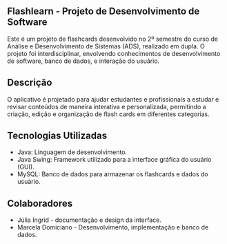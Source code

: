 ## Flashlearn - Projeto de Desenvolvimento de Software

Este é um projeto de flashcards desenvolvido no 2º semestre do curso de Análise e Desenvolvimento de Sistemas (ADS), realizado em dupla. 
O projeto foi interdisciplinar, envolvendo conhecimentos de desenvolvimento de software, banco de dados, e interação do usuário.

## Descrição

O aplicativo é projetado para ajudar estudantes e profissionais a estudar e revisar conteúdos de maneira interativa e personalizada, 
permitindo a criação, edição e organização de flash cards em diferentes categorias. 

## Tecnologias Utilizadas

* Java: Linguagem de desenvolvimento.
* Java Swing: Framework utilizado para a interface gráfica do usuário (GUI).
* MySQL: Banco de dados para armazenar os flashcards e dados do usuário.

## Colaboradores

* Júlia Ingrid - documentação e design da interface.
* Marcela Domiciano - Desenvolvimento, implementação e banco de dados.
